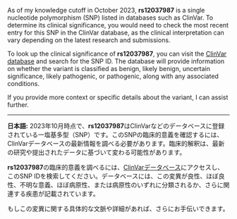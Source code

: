 As of my knowledge cutoff in October 2023, **rs12037987** is a single nucleotide polymorphism (SNP) listed in databases such as ClinVar. To determine its clinical significance, you would need to check the most recent entry for this SNP in the ClinVar database, as the clinical interpretation can vary depending on the latest research and submissions.

To look up the clinical significance of **rs12037987**, you can visit the [ClinVar database](https://www.ncbi.nlm.nih.gov/clinvar/) and search for the SNP ID. The database will provide information on whether the variant is classified as benign, likely benign, uncertain significance, likely pathogenic, or pathogenic, along with any associated conditions.

If you provide more context or specific details about the variant, I can assist further.

---

**日本語:**
2023年10月時点で、**rs12037987**はClinVarなどのデータベースに登録されている一塩基多型（SNP）です。このSNPの臨床的意義を確認するには、ClinVarデータベースの最新情報を調べる必要があります。臨床的解釈は、最新の研究や提出されたデータに基づいて変わる可能性があります。

**rs12037987**の臨床的意義を調べるには、[ClinVarデータベース](https://www.ncbi.nlm.nih.gov/clinvar/)にアクセスし、このSNP IDを検索してください。データベースには、この変異が良性、ほぼ良性、不明な意義、ほぼ病原性、または病原性のいずれに分類されるか、さらに関連する疾患が記載されています。

もしこの変異に関する具体的な文脈や詳細があれば、さらにお手伝いできます。